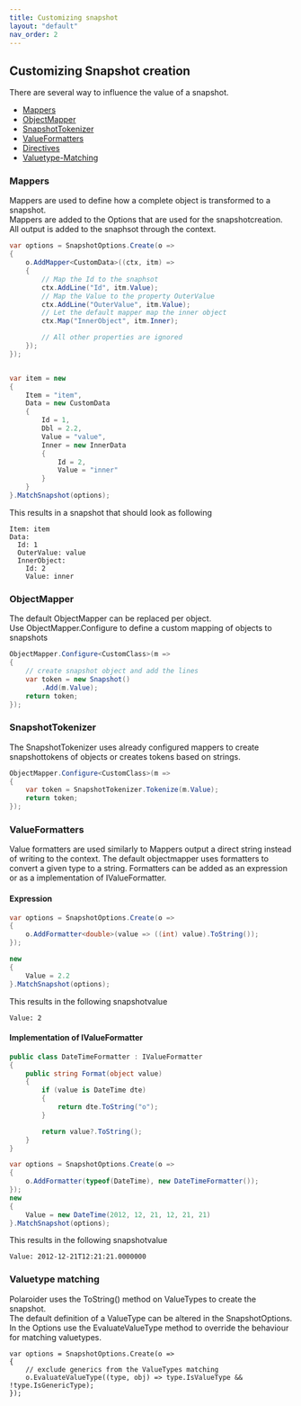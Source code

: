 ```yaml
---
title: Customizing snapshot
layout: "default"
nav_order: 2
---
```

## Customizing Snapshot creation
There are several way to influence the value of a snapshot.
- [Mappers](#Mappers)
- [ObjectMapper](#ObjectMapper)
- [SnapshotTokenizer](#SnapshotTokenizer)
- [ValueFormatters](#ValueFormatters)
- [Directives](#Directives)
- [Valuetype-Matching](#valuetype-matching)
  
### <a name="Mappers"></a>Mappers
Mappers are used to define how a complete object is transformed to a snapshot.  
Mappers are added to the Options that are used for the snapshotcreation.  
All output is added to the snaphsot through the context.

```csharp
var options = SnapshotOptions.Create(o =>
{
    o.AddMapper<CustomData>((ctx, itm) =>
    {
        // Map the Id to the snaphsot
        ctx.AddLine("Id", itm.Value);
        // Map the Value to the property OuterValue
        ctx.AddLine("OuterValue", itm.Value);
        // Let the default mapper map the inner object
        ctx.Map("InnerObject", itm.Inner);

        // All other properties are ignored
    });
});


var item = new
{
    Item = "item",
    Data = new CustomData
    {
        Id = 1,
        Dbl = 2.2,
        Value = "value",
        Inner = new InnerData
        {
            Id = 2,
            Value = "inner"
        }
    }
}.MatchSnapshot(options);
```

This results in a snapshot that should look as following
```
Item: item
Data: 
  Id: 1
  OuterValue: value
  InnerObject:
    Id: 2
    Value: inner
```

### <a name="ObjectMapper"></a>ObjectMapper
The default ObjectMapper can be replaced per object.  
Use ObjectMapper.Configure to define a custom mapping of objects to snapshots
```csharp
ObjectMapper.Configure<CustomClass>(m =>
{
    // create snapshot object and add the lines
    var token = new Snapshot()
        .Add(m.Value);
    return token;
});
```

### <a name="SnapshotTokenizer"></a>SnapshotTokenizer
The SnapshotTokenizer uses already configured mappers to create snapshottokens of objects or creates tokens based on strings.
```csharp
ObjectMapper.Configure<CustomClass>(m =>
{
    var token = SnapshotTokenizer.Tokenize(m.Value);
    return token;
});
```

### <a name="ValueFormatters"></a>ValueFormatters
Value formatters are used similarly to Mappers output a direct string instead of writing to the context. The default objectmapper uses formatters to convert a given type to a string. 
Formatters can be added as an expression or as a implementation of IValueFormatter.
#### Expression
```csharp
var options = SnapshotOptions.Create(o =>
{
    o.AddFormatter<double>(value => ((int) value).ToString());
});

new
{
    Value = 2.2
}.MatchSnapshot(options);
```
This results in the following snapshotvalue
```
Value: 2
```
#### Implementation of IValueFormatter
```csharp
public class DateTimeFormatter : IValueFormatter
{
    public string Format(object value)
    {
        if (value is DateTime dte)
        {
            return dte.ToString("o");
        }

        return value?.ToString();
    }
}
```
  
```csharp
var options = SnapshotOptions.Create(o =>
{
    o.AddFormatter(typeof(DateTime), new DateTimeFormatter());
});
new
{
    Value = new DateTime(2012, 12, 21, 12, 21, 21)
}.MatchSnapshot(options);
```
This results in the following snapshotvalue
```
Value: 2012-12-21T12:21:21.0000000
```

### <a name="valuetype-matching"></a> Valuetype matching
Polaroider uses the ToString() method on ValueTypes to create the snapshot.  
The default definition of a ValueType can be altered in the SnapshotOptions. In the Options use the EvaluateValueType method to override the behaviour for matching valuetypes.
```charp
var options = SnapshotOptions.Create(o =>
{
    // exclude generics from the ValueTypes matching
    o.EvaluateValueType((type, obj) => type.IsValueType && !type.IsGenericType);
});
```
